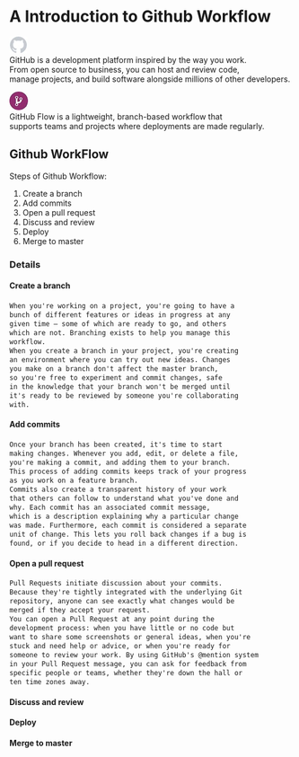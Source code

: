 # A Introduction to Github Workflow

![github_icon](github_icon_white.jpg)  
GitHub is a development platform inspired by the way you work.  
From open source to business, you can host and review code,  
manage projects, and build software alongside millions of other developers.

![github_workflow_icon](github_workflow_icon.jpg)  
GitHub Flow is a lightweight, branch-based workflow that  
supports teams and projects where deployments are made regularly. 


## Github WorkFlow

Steps of Github Workflow:
1. Create a branch
2. Add commits
3. Open a pull request
4. Discuss and review
5. Deploy
6. Merge to master

### Details

#### Create a branch

    When you're working on a project, you're going to have a
    bunch of different features or ideas in progress at any 
    given time – some of which are ready to go, and others 
    which are not. Branching exists to help you manage this 
    workflow. 
    When you create a branch in your project, you're creating 
    an environment where you can try out new ideas. Changes 
    you make on a branch don't affect the master branch, 
    so you're free to experiment and commit changes, safe 
    in the knowledge that your branch won't be merged until 
    it's ready to be reviewed by someone you're collaborating 
    with.

#### Add commits

	Once your branch has been created, it's time to start 
	making changes. Whenever you add, edit, or delete a file, 
	you're making a commit, and adding them to your branch. 
	This process of adding commits keeps track of your progress 
	as you work on a feature branch. 
	Commits also create a transparent history of your work 
	that others can follow to understand what you've done and 
	why. Each commit has an associated commit message, 
	which is a description explaining why a particular change 
	was made. Furthermore, each commit is considered a separate 
	unit of change. This lets you roll back changes if a bug is 
	found, or if you decide to head in a different direction.
	
#### Open a pull request

	Pull Requests initiate discussion about your commits. 
	Because they're tightly integrated with the underlying Git 
	repository, anyone can see exactly what changes would be 
	merged if they accept your request. 
	You can open a Pull Request at any point during the 
	development process: when you have little or no code but 
	want to share some screenshots or general ideas, when you're 
	stuck and need help or advice, or when you're ready for 
	someone to review your work. By using GitHub's @mention system 
	in your Pull Request message, you can ask for feedback from 
	specific people or teams, whether they're down the hall or 
	ten time zones away.
	
#### Discuss and review
#### Deploy
#### Merge to master
